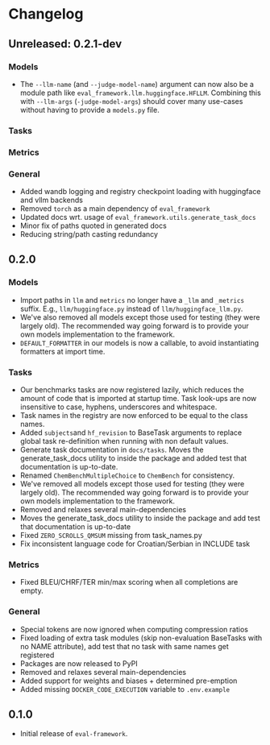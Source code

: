 # Changelog

## Unreleased: 0.2.1-dev

### Models

- The `--llm-name` (and `--judge-model-name`) argument can now also be a module path like `eval_framework.llm.huggingface.HFLLM`.
  Combining this with `--llm-args` (`-judge-model-args`) should cover many use-cases without having to provide a `models.py` file.

### Tasks

### Metrics

### General
- Added wandb logging and registry checkpoint loading with huggingface and vllm backends
- Removed `torch` as a main dependency of `eval_framework`
- Updated docs wrt. usage of `eval_framework.utils.generate_task_docs`
- Minor fix of paths quoted in generated docs
- Reducing string/path casting redundancy

## 0.2.0

### Models
- Import paths in `llm` and `metrics` no longer have a `_llm` and `_metrics` suffix. E.g., `llm/huggingface.py` instead of `llm/huggingface_llm.py`.
- We've also removed all models except those used for testing (they were largely old). The recommended way going forward is to provide your own models implementation to the framework.
- `DEFAULT_FORMATTER` in our models is now a callable, to avoid instantiating formatters at import time.

### Tasks
- Our benchmarks tasks are now registered lazily, which reduces the amount of code that is imported
  at startup time. Task look-ups are now insensitive to case, hyphens, underscores and whitespace.
- Task names in the registry are now enforced to be equal to the class names.
- Added `subjects`and `hf_revision` to BaseTask arguments to replace global task re-definition when running with non default values.
- Generate task documentation in `docs/tasks`. Moves the generate_task_docs utility to inside the package and added test that documentation is up-to-date.
- Renamed `ChemBenchMultipleChoice` to `ChemBench` for consistency.
- We've removed all models except those used for testing (they were largely old). The recommended way going forward is to provide
  your own models implementation to the framework.
- Removed and relaxes several main-dependencies
- Moves the generate_task_docs utility to inside the package and add test that documentation is up-to-date
- Fixed `ZERO_SCROLLS_QMSUM` missing from task_names.py
- Fix inconsistent language code for Croatian/Serbian in INCLUDE task

### Metrics
- Fixed BLEU/CHRF/TER min/max scoring when all completions are empty.

### General
- Special tokens are now ignored when computing compression ratios
- Fixed loading of extra task modules (skip non-evaluation BaseTasks with no NAME attribute), add test that no task with same names get registered
- Packages are now released to PyPI
- Removed and relaxes several main-dependencies
- Added support for weights and biases + determined pre-emption
- Added missing `DOCKER_CODE_EXECUTION` variable to `.env.example`

## 0.1.0

- Initial release of `eval-framework`.

